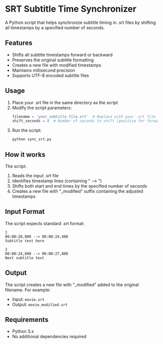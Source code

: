 # SRT Subtitle Time Synchronizer

A Python script that helps synchronize subtitle timing in .srt files by shifting all timestamps by a specified number of seconds.

## Features

- Shifts all subtitle timestamps forward or backward
- Preserves the original subtitle formatting
- Creates a new file with modified timestamps
- Maintains millisecond precision
- Supports UTF-8 encoded subtitle files

## Usage

1. Place your .srt file in the same directory as the script
2. Modify the script parameters:
   ```python
   filename = 'your_subtitle_file.srt'  # Replace with your .srt file path
   shift_seconds = 8  # Number of seconds to shift (positive for forward, negative for backward)
   ```
3. Run the script:
   ```bash
   python sync_srt.py
   ```

## How it works

The script:

1. Reads the input .srt file
2. Identifies timestamp lines (containing " --> ")
3. Shifts both start and end times by the specified number of seconds
4. Creates a new file with "\_modified" suffix containing the adjusted timestamps

## Input Format

The script expects standard .srt format:

```
1
00:00:20,000 --> 00:00:24,400
Subtitle text here

2
00:00:24,600 --> 00:00:27,800
Next subtitle text
```

## Output

The script creates a new file with "\_modified" added to the original filename. For example:

- Input: `movie.srt`
- Output: `movie_modified.srt`

## Requirements

- Python 3.x
- No additional dependencies required
